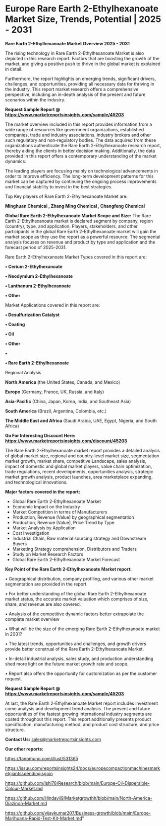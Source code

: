 # Europe Rare Earth 2-Ethylhexanoate Market Size, Trends, Potential | 2025 - 2031

<Strong> Rare Earth 2-Ethylhexanoate Market Overview 2025 - 2031</strong>

The rising technology in Rare Earth 2-Ethylhexanoate Market is also depicted in this research report. Factors that are boosting the growth of the market, and giving a positive push to thrive in the global market is explained in detail.

Furthermore, the report highlights on emerging trends, significant drivers, challenges, and opportunities, providing all necessary data for thriving in the industry. This report market research offers a comprehensive perspective, including an in-depth analysis of the present and future scenarios within the industry.

<strong>Request Sample Report @ <a href=https://www.marketreportsinsights.com/sample/45203>https://www.marketreportsinsights.com/sample/45203</a></strong>

The market overview included in this report provides information from a wide range of resources like government organizations, established companies, trade and industry associations, industry brokers and other such regulatory and non-regulatory bodies. The data acquired from these organizations authenticate the Rare Earth 2-Ethylhexanoate research report, thereby aiding the clients in better decision making. Additionally, the data provided in this report offers a contemporary understanding of the market dynamics.

The leading players are focusing mainly on technological advancements in order to improve efficiency. The long-term development patterns for this market can be captured by continuing the ongoing process improvements and financial stability to invest in the best strategies.

Top Key players of Rare Earth 2-Ethylhexanoate Market are:

<strong>Minghuan Chemical , Zhang Ming Chemical , Changfeng Chemical</strong>

<strong><b>Global Rare Earth 2-Ethylhexanoate Market Scope and Size:</b></strong>
The Rare Earth 2-Ethylhexanoate market is declared segment by company, region (country), type, and application. Players, stakeholders, and other participants in the global Rare Earth 2-Ethylhexanoate market will gain the market scope as they use the report as a powerful resource. The segmental analysis focuses on revenue and product by type and application and the forecast period of 2025-2031.

Rare Earth 2-Ethylhexanoate Market Types covered in this report are:

<strong>•  Cerium 2-Ethylhexanoate 

•  Neodymium 2-Ethylhexanoate 

•  Lanthanum 2-Ethylhexanoate 

•  Other</strong>

Market Applications covered in this report are:

<strong>•  Desulfurization Catalyst 

•  Coating 

•  Oil 

•  Other 

•  

•  Rare Earth 2-Ethylhexanoate</strong> 

Regional Analysis

<strong>North America</strong> (the United States, Canada, and Mexico)

<strong>Europe</strong> (Germany, France, UK, Russia, and Italy)

<strong>Asia-Pacific</strong> (China, Japan, Korea, India, and Southeast Asia)

<strong>South America</strong> (Brazil, Argentina, Colombia, etc.)

<strong>The Middle East and Africa</strong> (Saudi Arabia, UAE, Egypt, Nigeria, and South Africa)

<strong>Go For Interesting Discount Here: <a href=https://www.marketreportsinsights.com/discount/45203>https://www.marketreportsinsights.com/discount/45203</a></strong>

The Rare Earth 2-Ethylhexanoate market report provides a detailed analysis of global market size, regional and country-level market size, segmentation market growth, market share, competitive Landscape, sales analysis, impact of domestic and global market players, value chain optimization, trade regulations, recent developments, opportunities analysis, strategic market growth analysis, product launches, area marketplace expanding, and technological innovations.

<strong><b>Major factors covered in the report:</b></strong>
<ul>
  <li>Global Rare Earth 2-Ethylhexanoate Market </li>
  <li>Economic Impact on the Industry</li>
  <li>Market Competition in terms of Manufacturers</li>
  <li>Production, Revenue (Value) by geographical segmentation</li>
  <li>Production, Revenue (Value), Price Trend by Type</li>
  <li>Market Analysis by Application</li>
  <li>Cost Investigation</li>
  <li>Industrial Chain, Raw material sourcing strategy and Downstream Buyers</li>
  <li>Marketing Strategy comprehension, Distributors and Traders</li>
  <li>Study on Market Research Factors</li>
  <li>Global Rare Earth 2-Ethylhexanoate Market Forecast</li>
</ul>

<strong><b>Key Point of the Rare Earth 2-Ethylhexanoate Market report:</b></strong>

• Geographical distribution, company profiling, and various other market segmentation are provided in the report.

• For better understanding of the global Rare Earth 2-Ethylhexanoate market status, the accurate market valuation which comprises of size, share, and revenue are also covered.

• Analysis of the competitive dynamic factors better extrapolate the complete market overview

• What will be the size of the emerging Rare Earth 2-Ethylhexanoate market in 2031?

• The latest trends, opportunities and challenges, and growth drivers provide better construal of the Rare Earth 2-Ethylhexanoate Market.

• In-detail industrial analysis, sales study, and production understanding shed more light on the future market growth rate and scope.

• Report also offers the opportunity for customization as per the customer request.

<strong>Request Sample Report @ <a href=https://www.marketreportsinsights.com/sample/45203>https://www.marketreportsinsights.com/sample/45203</a></strong>

At last, the Rare Earth 2-Ethylhexanoate Market report includes investment come analysis and development trend analysis. The present and future opportunities of the fastest growing international industry segments are coated throughout this report. This report additionally presents product specification, manufacturing method, and product cost structure, and price structure.

<strong>Contact Us:</strong>
sales@marketreportsinsights.com

<strong>Our other reports:</strong>

<a href=https://tanomuno.com/illust/531365>https://tanomuno.com/illust/531365</a>

<a href=https://issuu.com/reportsinsights24/docs/europecompactionmachinesmarketgiantsspendingisgoin>https://issuu.com/reportsinsights24/docs/europecompactionmachinesmarketgiantsspendingisgoin</a>

<a href=https://github.com/Ishi78/Research/blob/main/Europe-Oil-Dispersible-Colour-Market.md>https://github.com/Ishi78/Research/blob/main/Europe-Oil-Dispersible-Colour-Market.md</a>

<a href=https://github.com/Hindavii9/Marketgrowthh/blob/main/North-America-Diazinon-Market.md>https://github.com/Hindavii9/Marketgrowthh/blob/main/North-America-Diazinon-Market.md</a>

<a href=https://github.com/vijaykumar207/Business-growth/blob/main/Europe-Marihuana-Rapid-Test-Kit-Market.md>https://github.com/vijaykumar207/Business-growth/blob/main/Europe-Marihuana-Rapid-Test-Kit-Market.md</a>"
